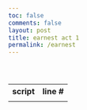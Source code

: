 ```yaml
---
toc: false
comments: false
layout: post
title: earnest act 1
permalink: /earnest
---
```

<style>
    td {
        border-bottom: 0;
        vertical-align: top;
    }

    table {
        white-space: pre;
    }

    .line {
        text-align: center
    }
</style>

<table id = "table">
    <tr>
        <th>script</th>
        <th>line #</th>
    </tr>
    <tr>
        <td id="bruh"></td>
        <td class="line" id="linetable"></td>
    </tr>
</table>

<script>
    var script = []
    var raw = ""
    var helpme = ""

    function getScript() {
        fetch('{{site.baseurl}}/assets/earnest/act-i.txt')
            .then(response => response.text())
            .then(list => {

            raw = list
            script = list.split("\n")
            setText()
        })

        
    }

    function setText() {
        var lol = false
        var lineCount = 1

        document.getElementById('bruh').innerHTML = raw

        for (let i = 0; i < script.length; i ++) {
            var line = script[i]

            if (line[0] == "[" && !line.includes("]")) {
                if (i > 1) {
                    var old = script[i-2]

                    if (old != old.toUpperCase() || old.includes("[")) {
                        lol = true
                    }
                }

                else {
                    lol = true
                }
            }

            if (
                lol == true ||
                line == "" ||
                line == line.toUpperCase() ||
                line[0] == "[" && line.substr(-1) == "]"
                ) {
                helpme += "\n"
            }

            else {
                helpme += lineCount + "\n"
                lineCount ++
            }

            if (line.includes("]")) {
                lol = false
            }
        }

        document.getElementById('linetable').innerHTML = helpme
    }

    getScript();
</script>
